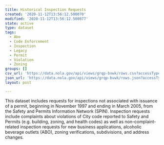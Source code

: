 ```yaml
---
title: Historical Inspection Requests
created: '2020-11-12T13:56:12.500070'
modified: '2020-11-12T13:56:12.500077'
state: active
type: dataset
tags:
  - Abo
  - Code Enforcement
  - Inspection
  - Legacy
  - Permit
  - Violation
  - Zoning
groups: []
csv_url: 'https://data.nola.gov/api/views/grqp-bvwk/rows.csv?accessType=DOWNLOAD'
json_url: 'https://data.nola.gov/api/views/grqp-bvwk/rows.json?accessType=DOWNLOAD'
layout: post

---
```

This dataset includes requests for inspections not associated with issuance of a permit, beginning in November 1997 and ending in March 2005, from the Safety and Permits Information Network (SPIN). Inspection requests include complaints about violations of City code reported to Safety and Permits (e.g. building, zoning, and health codes) as well as non-complaint-related inspection requests for new business applications, alcoholic beverage outlets (ABO), zoning verifications, subdivisions, and address changes.
